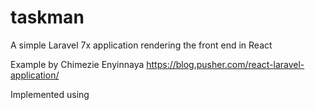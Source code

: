 # taskman
A simple Laravel 7x application rendering the front end in React

Example by Chimezie Enyinnaya
https://blog.pusher.com/react-laravel-application/

Implemented using 
